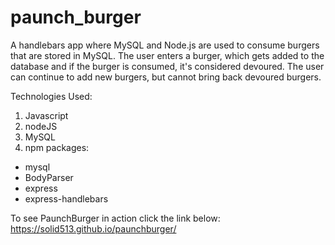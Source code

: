 # paunch_burger

A handlebars app where MySQL and Node.js are used to consume burgers that are stored in MySQL. The user enters a burger, which gets added to the database and if the burger is consumed, it's considered devoured. The user can continue to add new burgers, but cannot bring back devoured burgers.

Technologies Used:
1) Javascript
2) nodeJS
3) MySQL
4) npm packages:
* mysql
* BodyParser
* express
* express-handlebars

To see PaunchBurger in action click the link below:
https://solid513.github.io/paunchburger/
